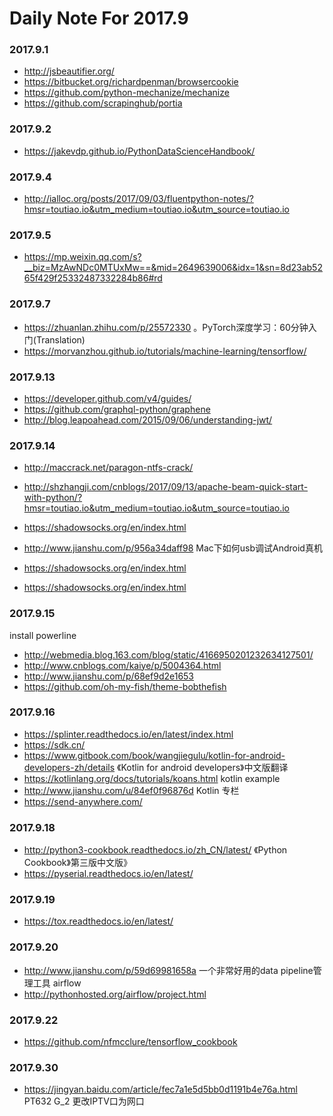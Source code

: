 # Daily Note For 2017.9

### 2017.9.1
- http://jsbeautifier.org/
- https://bitbucket.org/richardpenman/browsercookie
- https://github.com/python-mechanize/mechanize
- https://github.com/scrapinghub/portia

### 2017.9.2
- https://jakevdp.github.io/PythonDataScienceHandbook/

### 2017.9.4
- http://ialloc.org/posts/2017/09/03/fluentpython-notes/?hmsr=toutiao.io&utm_medium=toutiao.io&utm_source=toutiao.io

### 2017.9.5
- https://mp.weixin.qq.com/s?__biz=MzAwNDc0MTUxMw==&mid=2649639006&idx=1&sn=8d23ab5265f429f25332487332284b86#rd

### 2017.9.7
- https://zhuanlan.zhihu.com/p/25572330 。PyTorch深度学习：60分钟入门(Translation)
- https://morvanzhou.github.io/tutorials/machine-learning/tensorflow/

### 2017.9.13
- https://developer.github.com/v4/guides/
- https://github.com/graphql-python/graphene
- http://blog.leapoahead.com/2015/09/06/understanding-jwt/

### 2017.9.14
- http://maccrack.net/paragon-ntfs-crack/
- http://shzhangji.com/cnblogs/2017/09/13/apache-beam-quick-start-with-python/?hmsr=toutiao.io&utm_medium=toutiao.io&utm_source=toutiao.io

- https://shadowsocks.org/en/index.html
- http://www.jianshu.com/p/956a34daff98  Mac下如何usb调试Android真机
- https://shadowsocks.org/en/index.html
- https://shadowsocks.org/en/index.html

### 2017.9.15
install powerline
- http://webmedia.blog.163.com/blog/static/4166950201232634127501/
- http://www.cnblogs.com/kaiye/p/5004364.html
- http://www.jianshu.com/p/68ef9d2e1653
- https://github.com/oh-my-fish/theme-bobthefish

### 2017.9.16
- https://splinter.readthedocs.io/en/latest/index.html
- https://sdk.cn/
- https://www.gitbook.com/book/wangjiegulu/kotlin-for-android-developers-zh/details 《Kotlin for android developers》中文版翻译
- https://kotlinlang.org/docs/tutorials/koans.html kotlin example
- http://www.jianshu.com/u/84ef0f96876d Kotlin 专栏
- https://send-anywhere.com/

### 2017.9.18
- http://python3-cookbook.readthedocs.io/zh_CN/latest/ 《Python Cookbook》第三版中文版》
- https://pyserial.readthedocs.io/en/latest/

### 2017.9.19
- https://tox.readthedocs.io/en/latest/

### 2017.9.20
- http://www.jianshu.com/p/59d69981658a 一个非常好用的data pipeline管理工具 airflow
- http://pythonhosted.org/airflow/project.html

### 2017.9.22
- https://github.com/nfmcclure/tensorflow_cookbook

### 2017.9.30
- https://jingyan.baidu.com/article/fec7a1e5d5bb0d1191b4e76a.html  PT632 G_2 更改IPTV口为网口

